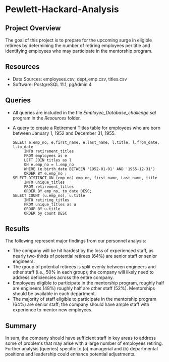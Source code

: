 # Pewlett-Hackard-Analysis

## Project Overview
The goal of this project is to prepare for the upcoming surge in eligible retirees by determining the number of retiring employees per title and identifying employees who may participate in the mentorship program. 

## Resources
* Data Sources: employees.csv, dept_emp.csv, titles.csv
* Software: PostgreSQL 11.1, pgAdmin 4

## Queries
* All queries are included in the file *Employee_Database_challenge.sql* program in the *Resources* folder. 

* A query to create a Retirement Titles table for employees who are born between January 1, 1952 and December 31, 1955.  
 
      SELECT e.emp_no, e.first_name, e.last_name, l.title, l.from_date, l.to_date
           INTO retirement_titles
           FROM employees as e
           LEFT JOIN titles as l
           ON e.emp_no = l.emp_no 
           WHERE (e.birth_date BETWEEN '1952-01-01' AND '1955-12-31')
           ORDER BY e.emp_no ;    
      SELECT DISTINCT ON (emp_no) emp_no, first_name, Last_name, title
           INTO unique_titles
           FROM retirement_titles
           ORDER BY emp_no, to_date DESC;
      SELECT COUNT (u.emp_no), u.title
           INTO retiring_titles
           FROM unique_titles as u
           GROUP BY u.title 
           ORDER by count DESC

## Results 
The following represent major findings from our personnel analysis:

* The company will be hit hardest by the loss of experienced staff, as nearly two-thirds of potential retirees (64%) are senior staff or senior engineers.
* The group of potential retirees is split evenly between engineers and other staff (i.e., 50% in each group); the company will likely need to address deficiencies across the entire company.
* Employees eligible to participate in the mentorship program, roughly half are engineers (48%) roughly half are other staff (52%). Mentorships should be available in each department.  
* The majority of staff eligible to participate in the mentorship program (64%) are senior staff; the company should have ample staff with experience to mentor new employees.

## Summary
In sum, the company should have sufficient staff in key areas to address some of problems that may arise with a large number of employees retiring. Further analysis (queries) specific to (a) managerial and (b) departmental positions and leadership could enhance potential adjustments.  
